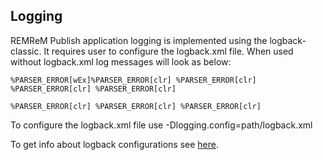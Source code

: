 ## Logging
REMReM Publish application logging is implemented using the logback-classic. It requires user to configure the logback.xml file.
When used without logback.xml log messages will look as below:

```
%PARSER_ERROR[wEx]%PARSER_ERROR[clr] %PARSER_ERROR[clr] %PARSER_ERROR[clr] %PARSER_ERROR[clr]

%PARSER_ERROR[clr] %PARSER_ERROR[clr] %PARSER_ERROR[clr]
```

To configure the logback.xml file use -Dlogging.config=path/logback.xml

To get info about logback configurations see [here](https://logback.qos.ch/manual/configuration.html).